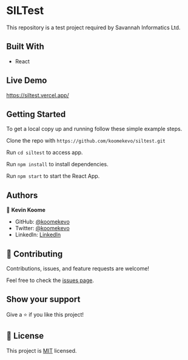 # SILTest

This repository is a test project required by Savannah Informatics Ltd.
## Built With

- React

## Live Demo

https://siltest.vercel.app/

## Getting Started

To get a local copy up and running follow these simple example steps.

Clone the repo with `https://github.com/koomekevo/siltest.git`

Run `cd siltest` to access app.

Run `npm install` to install dependencies.

Run `npm start` to start the React App.
## Authors

👤 **Kevin Koome**

- GitHub: [@koomekevo](https://github.com/koomekevo)
- Twitter: [@koomekevo](https://twitter.com/koomekevo)
- LinkedIn: [LinkedIn](https://ke.linkedin.com/in/kevin-koome-aab84186)

## 🤝 Contributing

Contributions, issues, and feature requests are welcome!

Feel free to check the [issues page](../../issues/).

## Show your support

Give a ⭐️ if you like this project!

## 📝 License

This project is [MIT](./MIT.md) licensed.